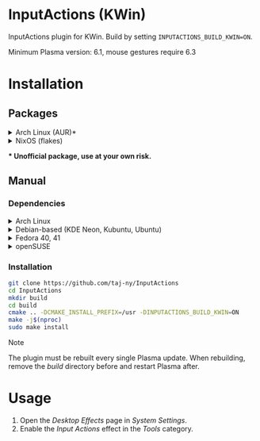 # InputActions (KWin)
InputActions plugin for KWin. Build by setting ``INPUTACTIONS_BUILD_KWIN=ON``.

Minimum Plasma version: 6.1, mouse gestures require 6.3

# Installation
## Packages
<details>
  <summary>Arch Linux (AUR)*</summary>

  > [!NOTE]
  > Always choose *cleanBuild* when reinstalling the package.

  https://aur.archlinux.org/packages/input-actions
  ```
  yay -S input-actions
  ```
</details>
<details>
  <summary>NixOS (flakes)</summary>

  ``flake.nix``:
  ```nix
  {
    inputs = {
      nixpkgs.url = "github:nixos/nixpkgs/nixos-unstable";
  
      inputactions = {
        url = "github:taj-ny/InputActions";
        inputs.nixpkgs.follows = "nixpkgs";
      };
    };
  }
  ```

  ```nix
  { inputs, pkgs, ... }:
  
  {
    environment.systemPackages = [
      inputs.inputactions.packages.${pkgs.system}.inputactions-kwin
    ];
  }
  ```
</details>

**\* Unofficial package, use at your own risk.**

## Manual
### Dependencies
<details>
  <summary>Arch Linux</summary>

  ```
  sudo pacman -S --needed base-devel git extra-cmake-modules qt6-tools kwin yaml-cpp libevdev
  ```
</details>
<details>
  <summary>Debian-based (KDE Neon, Kubuntu, Ubuntu)</summary>

  ```
  sudo apt install git cmake g++ extra-cmake-modules qt6-tools-dev kwin-wayland kwin-dev libkf6configwidgets-dev gettext libkf6kcmutils-dev libyaml-cpp-dev libxkbcommon-dev pkg-config libevdev-dev
  ```
</details>
<details>
  <summary>Fedora 40, 41</summary>

  ```
  sudo dnf install git cmake extra-cmake-modules gcc-g++ qt6-qtbase-devel kwin-devel kf6-ki18n-devel kf6-kguiaddons-devel kf6-kcmutils-devel kf6-kconfigwidgets-devel qt6-qtbase kf6-kguiaddons kf6-ki18n wayland-devel yaml-cpp yaml-cpp-devel libepoxy-devel libevdev libevdev-devel
  ```
</details>
<details>
  <summary>openSUSE</summary>

  ```
  sudo zypper in git cmake-full gcc-c++ kf6-extra-cmake-modules kf6-kguiaddons-devel kf6-kconfigwidgets-devel kf6-ki18n-devel kf6-kcmutils-devel "cmake(KF6I18n)" "cmake(KF6KCMUtils)" "cmake(KF6WindowSystem)" "cmake(Qt6Core)" "cmake(Qt6DBus)" "cmake(Qt6Quick)" "cmake(Qt6Widgets)" libepoxy-devel kwin6-devel yaml-cpp-devel libxkbcommon-devel libevdev-devel
  ```
</details>

### Installation
```sh
git clone https://github.com/taj-ny/InputActions
cd InputActions
mkdir build
cd build
cmake .. -DCMAKE_INSTALL_PREFIX=/usr -DINPUTACTIONS_BUILD_KWIN=ON
make -j$(nproc)
sudo make install
```

> [!NOTE]
> The plugin must be rebuilt every single Plasma update. When rebuilding, remove the *build* directory before and restart Plasma after.

# Usage
1. Open the *Desktop Effects* page in *System Settings*.
2. Enable the *Input Actions* effect in the *Tools* category.